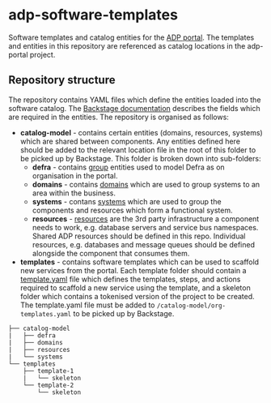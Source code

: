 # adp-software-templates
Software templates and catalog entities for the [ADP portal](https://github.com/defra-adp-sandpit/adp-portal). The templates and entities in this repository are referenced as catalog locations in the adp-portal project.

## Repository structure
The repository contains YAML files which define the entities loaded into the software catalog. The [Backstage documentation](https://backstage.io/docs/features/software-catalog/descriptor-format) describes the fields which are required in the entities. The repository is organised as follows:

* **catalog-model** - contains certain entities (domains, resources, systems) which are shared between components. Any entities defined here should be added to the relevant location file in the root of this folder to be picked up by Backstage. This folder is broken down into sub-folders:
    * **defra** - contains [group](https://backstage.io/docs/features/software-catalog/system-model#group) entities used to model Defra as on organisation in the portal.
    * **domains** - contains [domains](https://backstage.io/docs/features/software-catalog/system-model#domain) which are used to group systems to an area within the business.
    * **systems** - contans [systems](https://backstage.io/docs/features/software-catalog/system-model#system) which are used to group the components and resources which form a functional system.
    * **resources** - [resources](https://backstage.io/docs/features/software-catalog/system-model#resource) are the 3rd party infrastructure a component needs to work, e.g. database servers and service bus namespaces. Shared ADP resources should be defined in this repo. Individual resources, e.g. databases and message queues should be defined alongside the component that consumes them.
* **templates** - contains software templates which can be used to scaffold new services from the portal. Each template folder should contain a [template.yaml](https://backstage.io/docs/features/software-catalog/descriptor-format#kind-template) file which defines the templates, steps, and actions required to scaffold a new service using the template, and a skeleton folder which contains a tokenised version of the project to be created. The template.yaml file must be added to `/catalog-model/org-templates.yaml` to be picked up by Backstage.

```
├── catalog-model
|   ├── defra
|   ├── domains
|   ├── resources
|   └── systems
└── templates
    ├── template-1
    |   └── skeleton
    └── template-2
        └── skeleton
```
